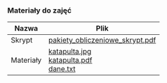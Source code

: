 ### Materiały do zajęć

| Nazwa     | Plik                                                                                                                                                                                                                                                                   |
| --------- | ---------------------------------------------------------------------------------------------------------------------------------------------------------------------------------------------------------------------------------------------------------------------- |
| Skrypt    | [pakiety_obliczeniowe_skrypt.pdf](/files/upload/157/public/dydaktyka/pakiety-obliczeniowe/pakiety_obliczeniowe_skrypt.pdf)                                                                                                                                             |
| Materiały | [katapulta.jpg](/files/upload/157/public/dydaktyka/pakiety-obliczeniowe/katapulta.jpg) <br/> [katapulta.pdf](/files/upload/157/public/dydaktyka/pakiety-obliczeniowe/katapulta.pdf) <br/> [dane.txt](/files/upload/157/public/dydaktyka/pakiety-obliczeniowe/dane.txt) |
